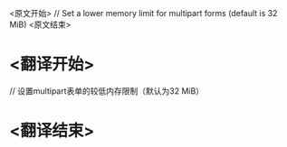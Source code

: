 
<原文开始>
// Set a lower memory limit for multipart forms (default is 32 MiB)
<原文结束>

# <翻译开始>
// 设置multipart表单的较低内存限制（默认为32 MiB）
# <翻译结束>

